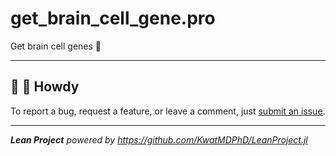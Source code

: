 # get_brain_cell_gene.pro

Get brain cell genes :brain:

---

## :wave: :cowboy_hat_face: Howdy

To report a bug, request a feature, or leave a comment, just [submit an issue](https://github.com/KwatMDPhD/get_brain_cell_gene.pro/issues/new/choose).

---

_**Lean Project** powered by https://github.com/KwatMDPhD/LeanProject.jl_
